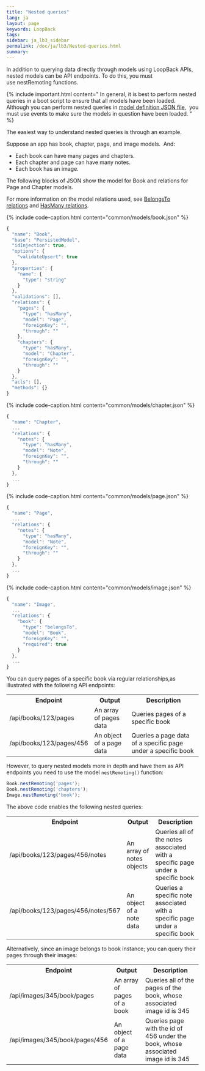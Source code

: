 ```yaml
---
title: "Nested queries"
lang: ja
layout: page
keywords: LoopBack
tags:
sidebar: ja_lb3_sidebar
permalink: /doc/ja/lb3/Nested-queries.html
summary:
---
```


In addition to querying data directly through models using LoopBack APIs, nested models can be API endpoints.
To do this, you must use nestRemoting functions.

{% include important.html content="
In general, it is best to perform nested queries in a boot script to ensure that all models have been loaded.
Although you can perform nested queries in [model definition JSON file](Model-definition-JSON-file.html), 
you must use events to make sure the models in question have been loaded.
" %}

The easiest way to understand nested queries is through an example.

Suppose an app has book, chapter, page, and image models.  And:

* Each book can have many pages and chapters.
* Each chapter and page can have many notes.
* Each book has an image.

The following blocks of JSON show the model for Book and relations for Page and Chapter models.

For more information on the model relations used, see [BelongsTo relations](BelongsTo-relations.html) and [HasMany relations](HasMany-relations.html).

{% include code-caption.html content="common/models/book.json" %}
```javascript
{
  "name": "Book",
  "base": "PersistedModel",
  "idInjection": true,
  "options": {
    "validateUpsert": true
  },
  "properties": {
    "name": {
      "type": "string"
    }
  },
  "validations": [],
  "relations": {
    "pages": {
      "type": "hasMany",
      "model": "Page",
      "foreignKey": "",
      "through": ""
    },
    "chapters": {
      "type": "hasMany",
      "model": "Chapter",
      "foreignKey": "",
      "through": ""
    }
  },
  "acls": [],
  "methods": {}
}
```

{% include code-caption.html content="common/models/chapter.json" %}
```javascript
{
  "name": "Chapter",
  ...
  "relations": {
    "notes": {
      "type": "hasMany",
      "model": "Note",
      "foreignKey": "",
      "through": ""
    }
  },
  ...
}
```

{% include code-caption.html content="common/models/page.json" %}
```javascript
{
  "name": "Page",
  ...
  "relations": {
    "notes": {
      "type": "hasMany",
      "model": "Note",
      "foreignKey": "",
      "through": ""
    }
  },
  ...
}
```

{% include code-caption.html content="common/models/image.json" %}
```javascript
{
  "name": "Image",
  ...
  "relations": {
    "book": {
      "type": "belongsTo",
      "model": "Book",
      "foreignKey": "",
      "required": true
    }
  },
  ...
}
```

You can query pages of a specific book via regular relationships,as illustrated with the following API endpoints:

<table>
  <tbody>
    <tr>
      <th>Endpoint</th>
      <th>Output</th>
      <th>Description</th>
    </tr>
    <tr>
      <td>/api/books/123/pages</td>
      <td>An array of pages data</td>
      <td>Queries pages of a specific book</td>
    </tr>
    <tr>
      <td>/api/books/123/pages/456</td>
      <td>An object of a page data</td>
      <td>Queries a page data of a specific page under a specific book</td>
    </tr>
  </tbody>
</table>

However, to query nested models more in depth and have them as API endpoints you need to use the model `nestRemoting()` function:

```javascript
Book.nestRemoting('pages');
Book.nestRemoting('chapters');
Image.nestRemoting('book');
```

The above code enables the following nested queries:

<table>
  <tbody>
    <tr>
      <th>Endpoint</th>
      <th>Output</th>
      <th>Description</th>
    </tr>
    <tr>
      <td>/api/books/123/pages/456/notes</td>
      <td>An array of notes objects</td>
      <td>Queries all of the notes associated with a specific page under a specific book</td>
    </tr>
    <tr>
      <td>/api/books/123/pages/456/notes/567</td>
      <td>An object of a note data</td>
      <td>Queries a specific note associated with a specific page under a specific book</td>
    </tr>
  </tbody>
</table>

Alternatively, since an image belongs to book instance; you can query their pages through their images:

<table>
  <tbody>
    <tr>
      <th>Endpoint</th>
      <th>Output</th>
      <th>Description</th>
    </tr>
    <tr>
      <td>/api/images/345/book/pages</td>
      <td>An array of pages of a book</td>
      <td>Queries all of the pages of the book, whose associated image id is 345</td>
    </tr>
    <tr>
      <td>/api/images/345/book/pages/456</td>
      <td>An object of a page data</td>
      <td>Queries page with the id of 456 under the book, whose associated image id is 345</td>
    </tr>
  </tbody>
</table>
